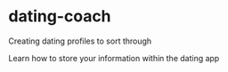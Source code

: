 # dating-coach
Creating dating profiles to sort through

Learn how to store your information within the dating app
